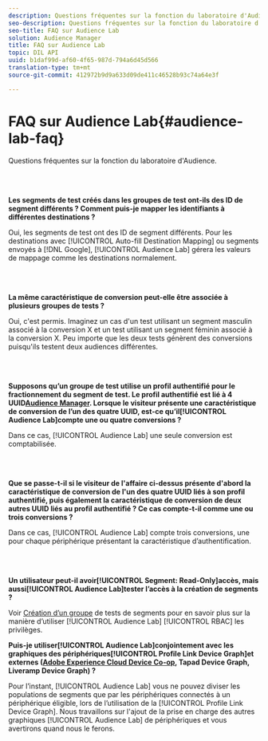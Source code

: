 ```yaml
---
description: Questions fréquentes sur la fonction du laboratoire d'Audience.
seo-description: Questions fréquentes sur la fonction du laboratoire d'Audience.
seo-title: FAQ sur Audience Lab
solution: Audience Manager
title: FAQ sur Audience Lab
topic: DIL API
uuid: b1daf99d-af60-4f65-987d-794a6d45d566
translation-type: tm+mt
source-git-commit: 412972b9d9a633d09de411c46528b93c74a64e3f

---
```



# FAQ sur Audience Lab{#audience-lab-faq}

Questions fréquentes sur la fonction du laboratoire d&#39;Audience.

<!-- 

audience-lab-faq.xml

 -->

<br> 

**Les segments de test créés dans les groupes de test ont-ils des ID de segment différents ? Comment puis-je mapper les identifiants à différentes destinations ?**

Oui, les segments de test ont des ID de segment différents. Pour les destinations avec [!UICONTROL Auto-fill Destination Mapping] ou segments envoyés à [!DNL Google], [!UICONTROL Audience Lab] gérera les valeurs de mappage comme les destinations normalement.

<br> 

**La même caractéristique de conversion peut-elle être associée à plusieurs groupes de tests ?**

Oui, c&#39;est permis. Imaginez un cas d&#39;un test utilisant un segment masculin associé à la conversion X et un test utilisant un segment féminin associé à la conversion X. Peu importe que les deux tests génèrent des conversions puisqu&#39;ils testent deux audiences différentes.

<br> 

**Supposons qu’un groupe de test utilise un profil authentifié pour le fractionnement du segment de test. Le profil authentifié est lié à 4 UUID[Audience Manager](../reference/ids-in-aam.md). Lorsque le visiteur présente une caractéristique de conversion de l’un des quatre UUID, est-ce qu’il[!UICONTROL Audience Lab]compte une ou quatre conversions ?**

Dans ce cas, [!UICONTROL Audience Lab] une seule conversion est comptabilisée.

<br> 

**Que se passe-t-il si le visiteur de l&#39;affaire ci-dessus présente d&#39;abord la caractéristique de conversion de l&#39;un des quatre UUID liés à son profil authentifié, puis également la caractéristique de conversion de deux autres UUID liés au profil authentifié ? Ce cas compte-t-il comme une ou trois conversions ?**

Dans ce cas, [!UICONTROL Audience Lab] compte trois conversions, une pour chaque périphérique présentant la caractéristique d’authentification.

<br> 

**Un utilisateur peut-il avoir[!UICONTROL Segment: Read-Only]accès, mais aussi[!UICONTROL Audience Lab]tester l’accès à la création de segments ?**

Voir [Création d’un groupe](../features/audience-lab/audience-lab-manage-test-groups.md#create-test-groups) de tests de segments pour en savoir plus sur la manière d’utiliser [!UICONTROL Audience Lab] [!UICONTROL RBAC] les privilèges.

**Puis-je utiliser[!UICONTROL Audience Lab]conjointement avec les graphiques des périphériques[!UICONTROL Profile Link Device Graph]et externes ([Adobe Experience Cloud Device Co-op](https://docs.adobe.com/content/help/en/device-co-op/using/home.html), Tapad Device Graph, Liveramp Device Graph) ?**

Pour l’instant, [!UICONTROL Audience Lab] vous ne pouvez diviser les populations de segments que par les périphériques connectés à un périphérique éligible, lors de l’utilisation de la [!UICONTROL Profile Link Device Graph]. Nous travaillons sur l&#39;ajout de la prise en charge des autres graphiques [!UICONTROL Audience Lab] de périphériques et vous avertirons quand nous le ferons.
